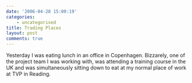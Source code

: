 ```yaml
---
date: '2006-04-28 15:00:19'
categories:
    - uncategorised
title: Trading Places
layout: post
comments: true
---
```

Yesterday I was eating lunch in an office in Copenhagen. Bizzarely, one
of the project team I was working with, was attending a training course
in the UK and was simultaneously sitting down to eat at my normal place
of work at TVP in Reading.
